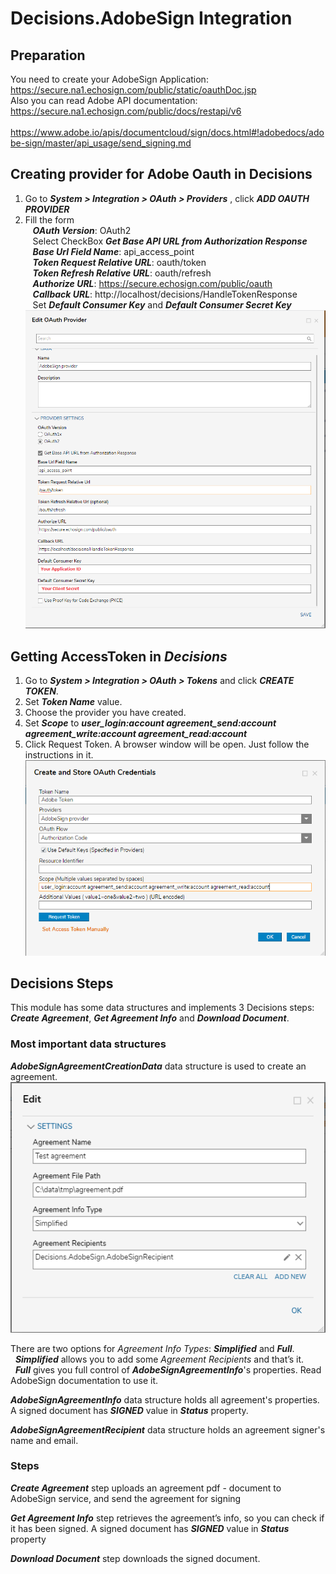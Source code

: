 # Decisions.AdobeSign Integration

## Preparation
You need to create your AdobeSign Application: 
 https://secure.na1.echosign.com/public/static/oauthDoc.jsp 
<br/>Also you can read Adobe API documentation:
https://secure.na1.echosign.com/public/docs/restapi/v6
<br/>&nbsp;&nbsp; https://www.adobe.io/apis/documentcloud/sign/docs.html#!adobedocs/adobe-sign/master/api_usage/send_signing.md

## Creating provider for Adobe Oauth in Decisions
1. Go to ***System > Integration > OAuth > Providers***   ,  click ***ADD OAUTH PROVIDER***
  2. Fill the form<br />
&nbsp;&nbsp;   ***OAuth Version***: OAuth2 <br />
&nbsp;&nbsp;   Select CheckBox ***Get Base API URL from Authorization Response*** <br />
&nbsp;&nbsp;   ***Base Url Field Name***: api_access_point <br />
&nbsp;&nbsp;   ***Token Request Relative URL***: oauth/token <br />
&nbsp;&nbsp;   ***Token Refresh Relative URL***: oauth/refresh <br />
&nbsp;&nbsp;   ***Authorize URL***: https://secure.echosign.com/public/oauth <br />
&nbsp;&nbsp;   ***Callback URL***: http://localhost/decisions/HandleTokenResponse <br />
&nbsp;&nbsp;   Set ***Default Consumer Key*** and ***Default Consumer Secret Key***<br />
 ![screenshot of sample](https://github.com/Decisions-Modules/Decisions.AdobeSign/blob/master/Creating_provider.png)
 
## Getting AccessToken in ***Decisions***
  1. Go to ***System > Integration > OAuth > Tokens*** and click ***CREATE TOKEN***.
  2. Set ***Token Name*** value.
  3. Choose the provider you have created.
  4. Set ***Scope*** to ***user_login:account agreement_send:account agreement_write:account agreement_read:account***
  5. Click Request Token. A browser window will be open. Just follow the instructions in it.
![screenshot of sample](https://github.com/Decisions-Modules/Decisions.AdobeSign/blob/master/Creating_token.png)

## Decisions Steps
This module has some data structures and implements 3 Decisions steps: ***Create Agreement***, ***Get Agreement Info*** and  ***Download Document***. 


### Most important data structures
***AdobeSignAgreementCreationData*** data structure is used to create an agreement. <br />
 ![screenshot of sample](https://github.com/Decisions-Modules/Decisions.AdobeSign/blob/master/AdobeSignAgreementCreationData.png)
 
There are two options for _Agreement Info Types_: ***Simplified*** and ***Full***.<br />
&nbsp;&nbsp;***Simplified*** allows you to add some _Agreement Recipients_ and that’s it.<br />
&nbsp;&nbsp;***Full*** gives you full control of ***AdobeSignAgreementInfo***'s properties. Read AdobeSign documentation to use it.<br />

***AdobeSignAgreementInfo*** data structure holds all agreement's properties. A signed document has ***SIGNED*** value in ***Status*** property.<br />

***AdobeSignAgreementRecipient*** data structure holds an agreement signer's name and email.<br />

### Steps
***Create Agreement*** step uploads an agreement pdf - document to AdobeSign service, and send the agreement for signing<br />

***Get Agreement Info*** step retrieves the agreement’s info, so you can check if it has been signed. A signed document has ***SIGNED*** value in ***Status*** property<br />

***Download Document*** step downloads the signed document.<br />



